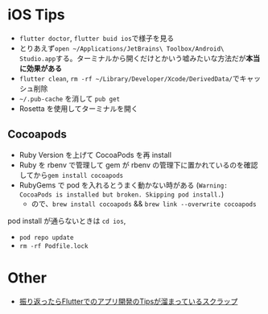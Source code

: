 # iOS Tips

- `flutter doctor`, `flutter buid ios`で様子を見る
- とりあえず`open ~/Applications/JetBrains\ Toolbox/Android\ Studio.app`する。ターミナルから開くだけとかいう嘘みたいな方法だが**本当に効果がある**
- `flutter clean`, `rm -rf ~/Library/Developer/Xcode/DerivedData/`でキャッシュ削除
- `~/.pub-cache` を消して `pub get`
- Rosetta を使用してターミナルを開く

## Cocoapods

- Ruby Version を上げて CocoaPods を再 install
- Ruby を rbenv で管理して gem が rbenv の管理下に置かれているのを確認してから`gem install cocoapods`
- RubyGems で pod を入れるとうまく動かない時がある (`Warning: CocoaPods is installed but broken. Skipping pod install.`)
  - ので、`brew install cocoapods` && `brew link --overwrite cocoapods`

pod install が通らないときは `cd ios`,

- `pod repo update`
- `rm -rf Podfile.lock`

# Other

- [振り返ったらFlutterでのアプリ開発のTipsが溜まっているスクラップ](https://zenn.dev/sgr_ksmt/scraps/f2437c38594ba1)
